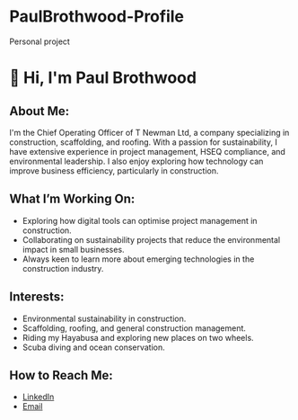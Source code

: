 # PaulBrothwood-Profile
Personal project
# 👋 Hi, I'm Paul Brothwood

## About Me:
I'm the Chief Operating Officer of T Newman Ltd, a company specializing in construction, scaffolding, and roofing. With a passion for sustainability, I have extensive experience in project management, HSEQ compliance, and environmental leadership. I also enjoy exploring how technology can improve business efficiency, particularly in construction.

## What I’m Working On:
- Exploring how digital tools can optimise project management in construction.
- Collaborating on sustainability projects that reduce the environmental impact in small businesses.
- Always keen to learn more about emerging technologies in the construction industry.

## Interests:
- Environmental sustainability in construction.
- Scaffolding, roofing, and general construction management.
- Riding my Hayabusa and exploring new places on two wheels.
- Scuba diving and ocean conservation.

## How to Reach Me:
- [LinkedIn](https://www.linkedin.com/in/paulbrothwood)
- [Email](mailto:paul.brothwood@tnewmanltd.co.uk)
